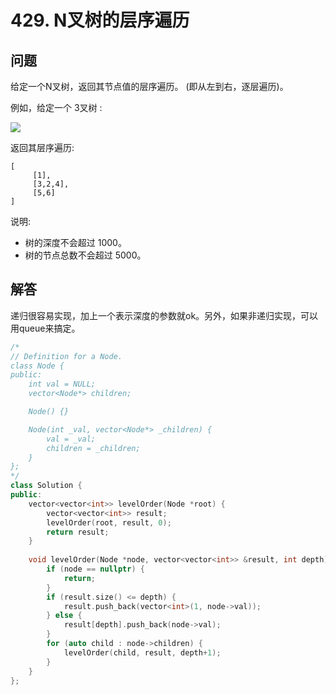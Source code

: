 # 429. N叉树的层序遍历

## 问题
给定一个N叉树，返回其节点值的层序遍历。 (即从左到右，逐层遍历)。

 

例如，给定一个 3叉树 :

![](https://leetcode-cn.com/static/images/problemset/NaryTreeExample.png)



 

返回其层序遍历:
```
[
     [1],
     [3,2,4],
     [5,6]
]
```
说明:
- 树的深度不会超过 1000。
- 树的节点总数不会超过 5000。

## 解答
递归很容易实现，加上一个表示深度的参数就ok。另外，如果非递归实现，可以用queue来搞定。

```C++
/*
// Definition for a Node.
class Node {
public:
    int val = NULL;
    vector<Node*> children;

    Node() {}

    Node(int _val, vector<Node*> _children) {
        val = _val;
        children = _children;
    }
};
*/
class Solution {
public:
    vector<vector<int>> levelOrder(Node *root) {
        vector<vector<int>> result;
        levelOrder(root, result, 0);
        return result;
    }
    
    void levelOrder(Node *node, vector<vector<int>> &result, int depth) {
        if (node == nullptr) {
            return;
        }
        if (result.size() <= depth) {
            result.push_back(vector<int>(1, node->val));
        } else {
            result[depth].push_back(node->val);
        }
        for (auto child : node->children) {
            levelOrder(child, result, depth+1);
        }
    }
};
```